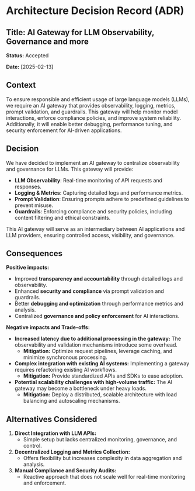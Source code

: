 # Architecture Decision Record (ADR)

## Title: AI Gateway for LLM Observability, Governance and more

**Status:** Accepted

**Date:** [2025-02-13]

## Context  
To ensure responsible and efficient usage of large language models (LLMs), we require an AI gateway that provides observability, logging, metrics, prompt validation, and guardrails. This gateway will help monitor model interactions, enforce compliance policies, and improve system reliability. Additionally, it will enable better debugging, performance tuning, and security enforcement for AI-driven applications.

## Decision  
We have decided to implement an AI gateway to centralize observability and governance for LLMs. This gateway will provide:
- **LLM Observability**: Real-time monitoring of API requests and responses.
- **Logging & Metrics**: Capturing detailed logs and performance metrics.
- **Prompt Validation**: Ensuring prompts adhere to predefined guidelines to prevent misuse.
- **Guardrails**: Enforcing compliance and security policies, including content filtering and ethical constraints.

This AI gateway will serve as an intermediary between AI applications and LLM providers, ensuring controlled access, visibility, and governance.

## Consequences  
**Positive impacts:**
- Improved **transparency and accountability** through detailed logs and observability.
- Enhanced **security and compliance** via prompt validation and guardrails.
- Better **debugging and optimization** through performance metrics and analysis.
- Centralized **governance and policy enforcement** for AI interactions.

**Negative impacts and Trade-offs:**
- **Increased latency due to additional processing in the gateway:** The observability and validation mechanisms introduce some overhead.
   - **Mitigation:** Optimize request pipelines, leverage caching, and minimize synchronous processing.
- **Complex integration with existing AI systems:** Implementing a gateway requires refactoring existing AI workflows.
  - **Mitigation:** Provide standardized APIs and SDKs to ease adoption.
- **Potential scalability challenges with high-volume traffic:** The AI gateway may become a bottleneck under heavy loads. 
   - **Mitigation:** Deploy a distributed, scalable architecture with load balancing and autoscaling mechanisms.

## Alternatives Considered  
1. **Direct Integration with LLM APIs:**
   - Simple setup but lacks centralized monitoring, governance, and control.
2. **Decentralized Logging and Metrics Collection:**
   - Offers flexibility but increases complexity in data aggregation and analysis.
3. **Manual Compliance and Security Audits:**
   - Reactive approach that does not scale well for real-time monitoring and enforcement.

